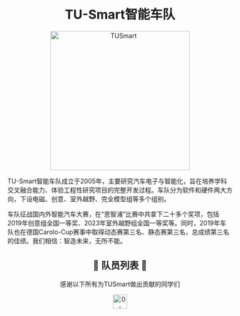 <div align=center><h1>TU-Smart智能车队</h1></div>
<p align="center">
  <img src="https://github.com/user-attachments/assets/8eeb01ac-315e-40a8-812b-08d8c999350d" alt="TUSmart" width="312" />
</p>


TU-Smart智能车队成立于2005年，主要研究汽车电子与智能化，旨在培养学科交叉融合能力、体验工程性研究项目的完整开发过程。车队分为软件和硬件两大方向，下设电磁、创意、室外越野、完全模型组等多个组别。

车队征战国内外智能汽车大赛，在“恩智浦”比赛中共拿下二十多个奖项，包括2019年创意组全国一等奖、2023年室外越野组全国一等奖等。同时，2019年车队也在德国Carolo-Cup赛事中取得动态赛第三名、静态赛第三名，总成绩第三名的佳绩。我们相信：智造未来，无所不能。

<div align=center>

<div align=center><h2> 💐 队员列表 💐 </h2></div>
<div align=center> 感谢以下所有为TUSmart做出贡献的同学们 </div>

[<img src="https://wsrv.nl/?url=github.com/weyumm.png?w=64&h=64&mask=circle&fit=cover&maxage=1w" width="32" height="32" alt="0-yy-0"/>](https://github.com/weyumm)

